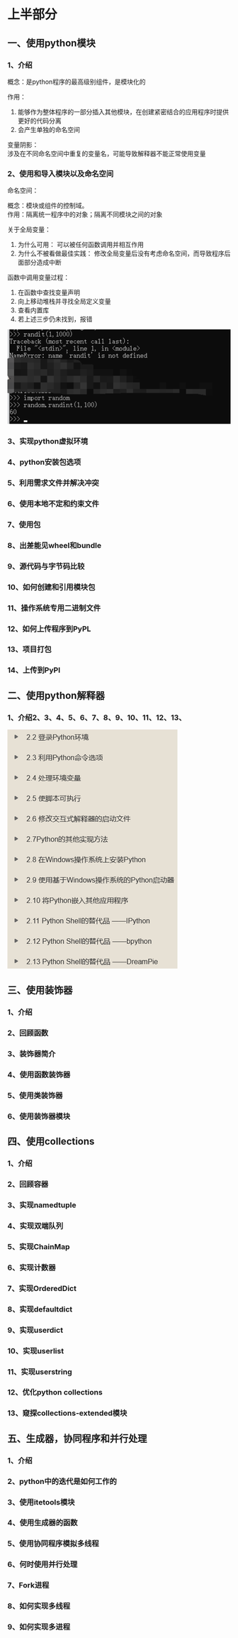 # 上半部分

## 一、使用python模块

###  1、介绍

概念：是python程序的最高级别组件，是模块化的

作用：

1. 能够作为整体程序的一部分插入其他模块，在创建紧密结合的应用程序时提供更好的代码分离
2. 会产生单独的命名空间

变量阴影：  
涉及在不同命名空间中重复的变量名，可能导致解释器不能正常使用变量

### 2、使用和导入模块以及命名空间

 命名空间：

概念：模块或组件的控制域。  
作用：隔离统一程序中的对象；隔离不同模块之间的对象

 关于全局变量：

1. 为什么可用： 可以被任何函数调用并相互作用
2. 为什么不被看做最佳实践： 修改全局变量后没有考虑命名空间，而导致程序后面部分造成中断



 函数中调用变量过程：

1. 在函数中查找变量声明
2. 向上移动堆栈并寻找全局定义变量
3. 查看内置库
4. 若上述三步仍未找到，报错

![&#x5B9E;&#x4F8B;](../../../.gitbook/assets/image%20%28527%29.png)

### 3、实现python虚拟环境

### 4、python安装包选项

### 5、利用需求文件并解决冲突

### 6、使用本地不定和约束文件

### 7、使用包

### 8、出差能见wheel和bundle

### 9、源代码与字节码比较

### 10、如何创建和引用模块包

### 11、操作系统专用二进制文件

### 12、如何上传程序到PyPL

### 13、项目打包

### 14、上传到PyPl



## 二、使用python解释器

### 1、介绍2、3、4、5、6、7、8、9、10、11、12、13、

![](../../../.gitbook/assets/image%20%281030%29.png)

## 三、使用装饰器

### 1、介绍

### 2、回顾函数

### 3、装饰器简介

### 4、使用函数装饰器

### 5、使用类装饰器

### 6、使用装饰器模块

## 四、使用collections

### 1、介绍

### 2、回顾容器

### 3、实现namedtuple

### 4、实现双端队列

### 5、实现ChainMap

### 6、实现计数器

### 7、实现OrderedDict

### 8、实现defaultdict

### 9、实现userdict

### 10、实现userlist

### 11、实现userstring

### 12、优化python collections

### 13、窥探collections-extended模块

## 五、生成器，协同程序和并行处理

### 1、介绍

### 2、python中的迭代是如何工作的

### 3、使用itetools模块

### 4、使用生成器的函数

### 5、使用协同程序模拟多线程

### 6、何时使用并行处理

### 7、Fork进程

### 8、如何实现多线程

### 9、如何实现多进程

